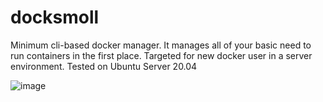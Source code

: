 # docksmoll
Minimum cli-based docker manager. It manages all of your basic need to run containers in the first place. Targeted for new docker user in a server environment. Tested on Ubuntu Server 20.04

![image](https://user-images.githubusercontent.com/70483046/131550572-410d2578-0d5d-423d-b684-7d879a71fd90.png)
